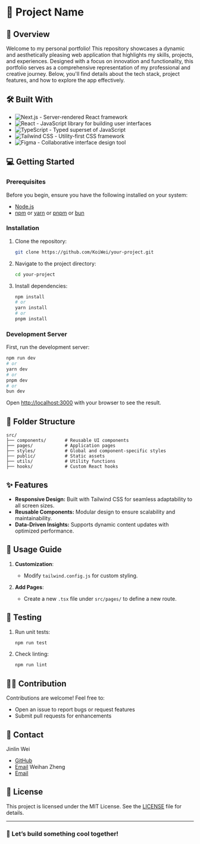 # 🌟 Project Name

## 🚀 Overview
Welcome to my personal portfolio! This repository showcases a dynamic and aesthetically pleasing web application that highlights my skills, projects, and experiences. Designed with a focus on innovation and functionality, this portfolio serves as a comprehensive representation of my professional and creative journey. Below, you'll find details about the tech stack, project features, and how to explore the app effectively.

## 🛠 Built With

- ![Next.js](https://nextjs.org/) - Server-rendered React framework
- ![React](https://reactjs.org/) - JavaScript library for building user interfaces
- ![TypeScript](https://www.typescriptlang.org/) - Typed superset of JavaScript
- ![Tailwind CSS](https://tailwindcss.com/) - Utility-first CSS framework
- ![Figma](https://www.figma.com/) - Collaborative interface design tool


## 💻 Getting Started

### Prerequisites
Before you begin, ensure you have the following installed on your system:

- [Node.js](https://nodejs.org/)
- [npm](https://www.npmjs.com/) or [yarn](https://yarnpkg.com/) or [pnpm](https://pnpm.io/) or [bun](https://bun.sh/)

### Installation

1. Clone the repository:
   ```bash
   git clone https://github.com/KoiWei/your-project.git
   ```

2. Navigate to the project directory:
   ```bash
   cd your-project
   ```

3. Install dependencies:
   ```bash
   npm install
   # or
   yarn install
   # or
   pnpm install
   ```

### Development Server

First, run the development server:

```bash
npm run dev
# or
yarn dev
# or
pnpm dev
# or
bun dev
```

Open [http://localhost:3000](http://localhost:3000) with your browser to see the result.

## 📂 Folder Structure

```plaintext
src/
├── components/       # Reusable UI components
├── pages/            # Application pages
├── styles/           # Global and component-specific styles
├── public/           # Static assets
├── utils/            # Utility functions
├── hooks/            # Custom React hooks
```

## ✨ Features

- **Responsive Design:** Built with Tailwind CSS for seamless adaptability to all screen sizes.
- **Reusable Components:** Modular design to ensure scalability and maintainability.
- **Data-Driven Insights:** Supports dynamic content updates with optimized performance.

## 📝 Usage Guide

1. **Customization**:
   - Modify `tailwind.config.js` for custom styling.

2. **Add Pages**:
   - Create a new `.tsx` file under `src/pages/` to define a new route.


## 🧪 Testing

1. Run unit tests:
   ```bash
   npm run test
   ```

2. Check linting:
   ```bash
   npm run lint
   ```

## 👩‍💻 Contribution

Contributions are welcome! Feel free to:

- Open an issue to report bugs or request features
- Submit pull requests for enhancements

## 📧 Contact

Jinlin Wei  
- [GitHub](https://github.com/KoiWei)  
- [Email](mailto:weijinlinkoi@gmail.com)
Weihan Zheng
- [Email](mailto:weihan_zheng@brown.edu)

## 📜 License

This project is licensed under the MIT License. See the [LICENSE](LICENSE) file for details.

---

### 🚀 Let’s build something cool together!

